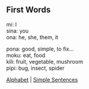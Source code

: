 ## First Words
mi: I  
sina: you  
ona: he, she, them, it

pona: good, simple, to fix...  
moku: eat, food  
kili: fruit, vegetable, mushroom  
pipi: bug, insect, spider

[Alphabet](Alphabet.md) | [Simple Sentences](02SimpleSentences.md)